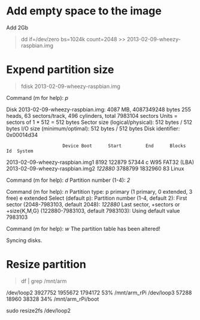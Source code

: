 Add empty space to the image
============================

Add 2Gb

> dd if=/dev/zero bs=1024k count=2048 >> 2013-02-09-wheezy-raspbian.img

Expend partition size
=====================

> fdisk 2013-02-09-wheezy-raspbian.img

Command (m for help): *p*

Disk 2013-02-09-wheezy-raspbian.img: 4087 MB, 4087349248 bytes
255 heads, 63 sectors/track, 496 cylinders, total 7983104 sectors
Units = sectors of 1 * 512 = 512 bytes
Sector size (logical/physical): 512 bytes / 512 bytes
I/O size (minimum/optimal): 512 bytes / 512 bytes
Disk identifier: 0x00014d34

                         Device Boot      Start         End      Blocks   Id  System
2013-02-09-wheezy-raspbian.img1            8192      122879       57344    c  W95 FAT32 (LBA)
2013-02-09-wheezy-raspbian.img2          *122880*     3788799     1832960   83  Linux

Command (m for help): *d*
Partition number (1-4): *2*

Command (m for help): *n*
Partition type:
   p   primary (1 primary, 0 extended, 3 free)
   e   extended
Select (default p):
Partition number (1-4, default 2):
First sector (2048-7983103, default 2048): *122880*
Last sector, +sectors or +size{K,M,G} (122880-7983103, default 7983103):
Using default value 7983103

Command (m for help): *w*
The partition table has been altered!

Syncing disks.

Resize partition
================

> df | grep /mnt/arm

/dev/loop2                3927752   1955672   1794172  53% /mnt/arm_rPi
/dev/loop3                  57288     18960     38328  34% /mnt/arm_rPi/boot

sudo resize2fs /dev/loop2

